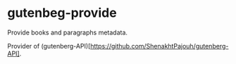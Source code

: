 # gutenbeg-provide

Provide books and paragraphs metadata. 

Provider of (gutenberg-API)[https://github.com/ShenakhtPajouh/gutenberg-API].

